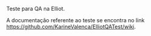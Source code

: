 Teste para QA na Elliot.

A documentação referente ao teste se encontra no link https://github.com/KarineValenca/ElliotQATest/wiki.
